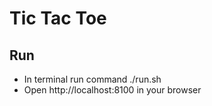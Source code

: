 # Tic Tac Toe

## Run

* In terminal run command ./run.sh
* Open http://localhost:8100 in your browser 